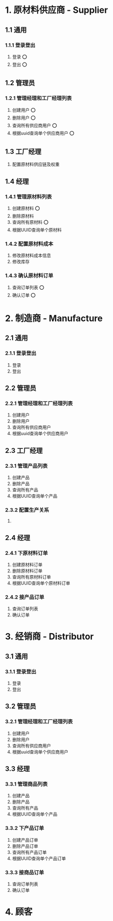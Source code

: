 # 1.  原材料供应商 - Supplier

## 1.1  通用

### 1.1.1  登录登出

1. 登录 :o:
2. 登出 :o:

## 1.2  管理员

### 1.2.1  管理经理和工厂经理列表

1. 创建用户 :o:
2. 删除用户 :o:
3. 查询所有供应商用户 :o:
4. 根据uuid查询单个供应商用户 :o:

## 1.3  工厂经理

1. 配置原材料供应链及权重

## 1.4  经理

### 1.4.1  管理原材料列表

1. 创建原材料 :o:
2. 删除原材料
3. 查询所有原材料 :o:
4. 根据UUID查询单个原材料

### 1.4.2  配置原材料成本

1. 修改原材料成本信息
1. 修改库存

### 1.4.3  确认原材料订单

1. 查询订单列表 :o:
2. 确认订单 :o:

# 2.  制造商 - Manufacture

## 2.1  通用

### 2.1.1  登录登出

1. 登录
2. 登出

## 2.2  管理员

### 2.2.1  管理经理和工厂经理列表

1. 创建用户
2. 删除用户
3. 查询所有供应商用户
4. 根据uuid查询单个供应商用户

## 2.3  工厂经理

### 2.3.1  管理产品列表

1. 创建产品
2. 删除产品
3. 查询所有产品
4. 根据UUID查询单个产品

### 2.3.2  配置生产关系

1. 

## 2.4 经理

### 2.4.1  下原材料订单

1. 创建原材料订单
2. 删除原材料订单
3. 查询所有原材料订单
4. 根据UUID查询单个原材料订单

### 2.4.2  接产品订单

1. 查询订单列表
2. 确认订单

# 3.  经销商 - Distributor

## 3.1  通用

### 3.1.1  登录登出

1. 登录
2. 登出

## 3.2  管理员

### 3.2.1  管理经理和工厂经理列表

1. 创建用户
2. 删除用户
3. 查询所有供应商用户
4. 根据uuid查询单个供应商用户

## 3.3  经理

### 3.3.1  管理商品列表

1. 创建产品
2. 删除产品
3. 查询所有产品
4. 根据UUID查询单个产品

### 3.3.2 下产品订单

1. 创建产品订单
2. 删除产品订单
3. 查询所有产品订单
4. 根据UUID查询单个产品订单

### 3.3.3  接商品订单

1. 查询订单列表
2. 确认订单

# 4.  顾客